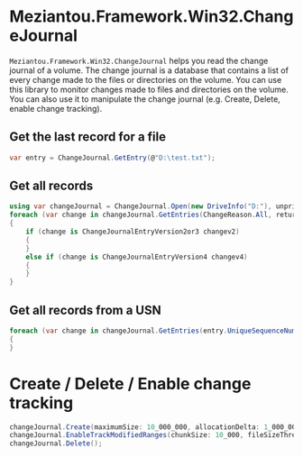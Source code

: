 # Meziantou.Framework.Win32.ChangeJournal

`Meziantou.Framework.Win32.ChangeJournal` helps you read the change journal of a volume. The change journal is a database that contains a list of every change made to the files or directories on the volume. You can use this library to monitor changes made to files and directories on the volume. You can also use it to manipulate the change journal (e.g. Create, Delete, enable change tracking).

## Get the last record for a file

```c#
var entry = ChangeJournal.GetEntry(@"D:\test.txt");
```

## Get all records

```c#
using var changeJournal = ChangeJournal.Open(new DriveInfo("D:"), unprivileged: false);
foreach (var change in changeJournal.GetEntries(ChangeReason.All, returnOnlyOnClose: false, Timeout.InfiniteTimeSpan))
{
    if (change is ChangeJournalEntryVersion2or3 changev2)
    {
    }
    else if (change is ChangeJournalEntryVersion4 changev4)
    {
    }
}
```

## Get all records from a USN

```c#
foreach (var change in changeJournal.GetEntries(entry.UniqueSequenceNumber, ChangeReason.All, returnOnlyOnClose: false, Timeout.InfiniteTimeSpan))
{
}
```

# Create / Delete / Enable change tracking

```c#
changeJournal.Create(maximumSize: 10_000_000, allocationDelta: 1_000_000);
changeJournal.EnableTrackModifiedRanges(chunkSize: 10_000, fileSizeThreshold: 100_000_000);
changeJournal.Delete();
```
